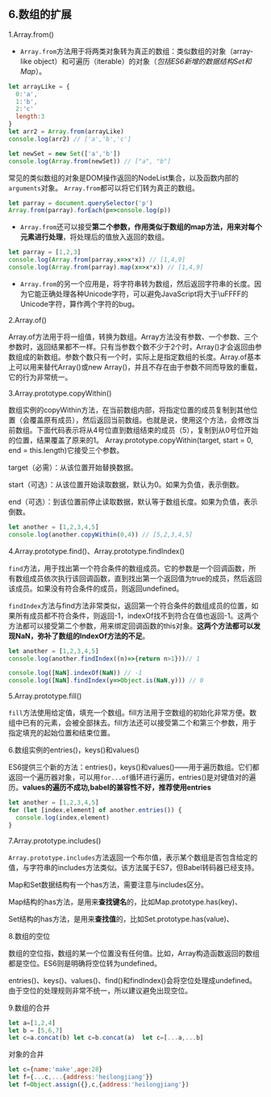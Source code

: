 ## 6.数组的扩展

1.Array.from()

* `Array.from`方法用于将两类对象转为真正的数组：类似数组的对象（array-like object）和可遍历（iterable）的对象（*包括ES6新增的数据结构Set和Map*）。

```js
let arrayLike = {
  0:'a',
  1:'b',
  2:'c'
  length:3
}
let arr2 = Array.from(arrayLike)
console.log(arr2) // ['a','b','c']

let newSet = new Set(['a','b'])
console.log(Array.from(newSet)) // ["a", "b"]
```

常见的类似数组的对象是DOM操作返回的NodeList集合，以及函数内部的`arguments`对象。
`Array.from`都可以将它们转为真正的数组。

```js
let parray = document.querySelector('p')
Array.from(parray).forEach(p=>console.log(p))
```

* `Array.from`还可以接受**第二个参数，作用类似于数组的map方法，用来对每个元素进行处理**，将处理后的值放入返回的数组。

```js
let parray = [1,2,3]
console.log(Array.from(parray,x=>x*x)) // [1,4,9]
console.log(Array.from(parray).map(x=>x*x)) // [1,4,9]
```


* `Array.from`的另一个应用是，将字符串转为数组，然后返回字符串的长度。因为它能正确处理各种Unicode字符，可以避免JavaScript将大于\uFFFF的Unicode字符，算作两个字符的bug。

2.Array.of()

Array.of方法用于将一组值，转换为数组。Array方法没有参数、一个参数、三个参数时，返回结果都不一样。只有当参数个数不少于2个时，Array()才会返回由参数组成的新数组。参数个数只有一个时，实际上是指定数组的长度。Array.of基本上可以用来替代Array()或new Array()，并且不存在由于参数不同而导致的重载，它的行为非常统一。

3.Array.prototype.copyWithin()

数组实例的copyWithin方法，在当前数组内部，将指定位置的成员复制到其他位置（会覆盖原有成员），然后返回当前数组。也就是说，使用这个方法，会修改当前数组。下面代码表示将从4号位直到数组结束的成员（5），复制到从0号位开始的位置，结果覆盖了原来的1。
Array.prototype.copyWithin(target, start = 0, end = this.length)它接受三个参数。

target（必需）：从该位置开始替换数据。

start（可选）：从该位置开始读取数据，默认为0。如果为负值，表示倒数。

end（可选）：到该位置前停止读取数据，默认等于数组长度。如果为负值，表示倒数。

```js
let another = [1,2,3,4,5]
console.log(another.copyWithin(0,4)) // [5,2,3,4,5]
```


4.Array.prototype.find()、Array.prototype.findIndex()

`find`方法，用于找出第一个符合条件的数组成员。它的参数是一个回调函数，所有数组成员依次执行该回调函数，直到找出第一个返回值为true的成员，然后返回该成员。如果没有符合条件的成员，则返回undefined。


`findIndex`方法与find方法非常类似，返回第一个符合条件的数组成员的位置，如果所有成员都不符合条件，则返回-1，indexOf找不到符合在值也返回-1。这两个方法都可以接受第二个参数，用来绑定回调函数的this对象。**这两个方法都可以发现NaN，弥补了数组的IndexOf方法的不足**。

```js
let another = [1,2,3,4,5]
console.log(another.findIndex((n)=>{return n>1}))// 1

console.log([NaN].indexOf(NaN)) // -1
console.log([NaN].findIndex(y=>Object.is(NaN,y))) // 0
```


5.Array.prototype.fill()

`fill`方法使用给定值，填充一个数组。fill方法用于空数组的初始化非常方便。数组中已有的元素，会被全部抹去。fill方法还可以接受第二个和第三个参数，用于指定填充的起始位置和结束位置。


6.数组实例的entries()，keys()和values()

ES6提供三个新的方法：entries()，keys()和values()——用于遍历数组。它们都返回一个遍历器对象，可以用`for...of`循环进行遍历，entries()是对键值对的遍历。**values的遍历不成功,babel的兼容性不好，推荐使用entries**

```js
let another = [1,2,3,4,5]
for (let [index,element] of another.entries()) {
  console.log(index,element)
}
```


7.Array.prototype.includes()

`Array.prototype.includes`方法返回一个布尔值，表示某个数组是否包含给定的值，与字符串的includes方法类似。该方法属于ES7，但Babel转码器已经支持。

Map和Set数据结构有一个has方法，需要注意与includes区分。

Map结构的has方法，是用来**查找键名**的，比如Map.prototype.has(key)、

Set结构的has方法，是用来**查找值**的，比如Set.prototype.has(value)、

8.数组的空位

数组的空位指，数组的某一个位置没有任何值。比如，Array构造函数返回的数组都是空位。ES6则是明确将空位转为undefined。

entries()、keys()、values()、find()和findIndex()会将空位处理成undefined。由于空位的处理规则非常不统一，所以建议避免出现空位。

9.数组的合并
```js
let a=[1,2,4]
let b = [5,6,7]
let c=a.concat(b) let c=b.concat(a)  let c=[...a,...b]
```

对象的合并
```js
let c={name:'make',age:28}
let f={...c,...{address:'heilongjiang'}}
let f=Object.assign({},c,{address:'heilongjiang'})
```

